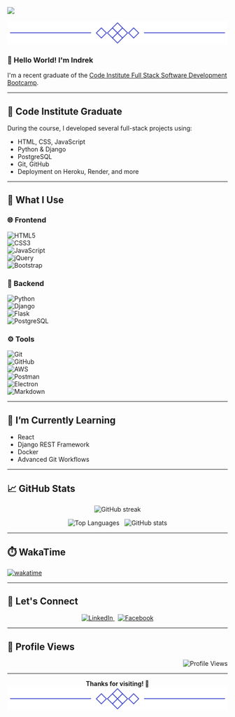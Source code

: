[![](/assets/project_images/logo.gif)](https://github.com/Inc21)

<p align="center">
  <img src="/assets/project_images/line.png" alt="line" />
</p>

### 👋 Hello World! I'm Indrek  
I'm a recent graduate of the [Code Institute Full Stack Software Development Bootcamp](https://codeinstitute.net/ie/).

---

## 🚀 Code Institute Graduate  

During the course, I developed several full-stack projects using:

- HTML, CSS, JavaScript
- Python & Django
- PostgreSQL
- Git, GitHub
- Deployment on Heroku, Render, and more

---

## 💼 What I Use  

### 🌐 Frontend  
![HTML5](https://img.shields.io/badge/html5-%23E34F26.svg?style=for-the-badge&logo=html5&logoColor=white)  
![CSS3](https://img.shields.io/badge/css3-%231572B6.svg?style=for-the-badge&logo=css3&logoColor=white)  
![JavaScript](https://img.shields.io/badge/javascript-%23323330.svg?style=for-the-badge&logo=javascript&logoColor=%23F7DF1E)  
![jQuery](https://img.shields.io/badge/jquery-%230769AD.svg?style=for-the-badge&logo=jquery&logoColor=white)  
![Bootstrap](https://img.shields.io/badge/bootstrap-%238511FA.svg?style=for-the-badge&logo=bootstrap&logoColor=white)  

### 🧠 Backend  
![Python](https://img.shields.io/badge/python-3670A0?style=for-the-badge&logo=python&logoColor=ffdd54)  
![Django](https://img.shields.io/badge/django-%23092E20.svg?style=for-the-badge&logo=django&logoColor=white)  
![Flask](https://img.shields.io/badge/flask-%23000.svg?style=for-the-badge&logo=flask&logoColor=white)  
![PostgreSQL](https://img.shields.io/badge/postgres-%23316192.svg?style=for-the-badge&logo=postgresql&logoColor=white)  

### ⚙️ Tools  
![Git](https://img.shields.io/badge/git-%23F05033.svg?style=for-the-badge&logo=git&logoColor=white)  
![GitHub](https://img.shields.io/badge/github-%23121011.svg?style=for-the-badge&logo=github&logoColor=white)  
![AWS](https://img.shields.io/badge/AWS-%23FF9900.svg?style=for-the-badge&logo=amazon-aws&logoColor=white)  
![Postman](https://img.shields.io/badge/Postman-FF6C37?style=for-the-badge&logo=postman&logoColor=white)  
![Electron](https://img.shields.io/badge/Electron-191970?style=for-the-badge&logo=Electron&logoColor=white)  
![Markdown](https://img.shields.io/badge/markdown-%23000000.svg?style=for-the-badge&logo=markdown&logoColor=white)

---

## 🧠 I’m Currently Learning  

- React
- Django REST Framework
- Docker
- Advanced Git Workflows

---

## 📈 GitHub Stats  

<p align="center">
  <img src="https://streak-stats.demolab.com?user=Inc21&theme=transparent&hide_border=true&date_format=j%20M%5B%20Y%5D&card_width=900" alt="GitHub streak" />
</p>

<p align="center">
  <img src="https://github-readme-stats.vercel.app/api/top-langs/?username=Inc21&hide=Dockerfile,Procfile,Shell,Batchfile&layout=compact&theme=transparent&size_weight=0&count_weight=1" alt="Top Languages" />
  &nbsp;
  <img src="https://github-readme-stats.vercel.app/api?username=Inc21&show_icons=true&theme=transparent&hide_rank=true" alt="GitHub stats" />
</p>

---

## ⏱️ WakaTime  

[![wakatime](https://wakatime.com/badge/user/0bad1854-abc6-44c1-9974-4cc7a16975e9.svg)](https://wakatime.com/@0bad1854-abc6-44c1-9974-4cc7a16975e9)

---

## 🔗 Let's Connect  

<p align="center"> 
  <a href="https://www.linkedin.com/in/indrek-mannik-038770259/">
    <img src="https://img.shields.io/badge/LinkedIn-%230077B5.svg?style=for-the-badge&logo=linkedin&logoColor=white" alt="LinkedIn" />
  </a>
  &nbsp;
  <a href="https://www.facebook.com/ind.rek.5">
    <img src="https://img.shields.io/badge/Facebook-%231877F2.svg?style=for-the-badge&logo=Facebook&logoColor=white" alt="Facebook" />
  </a>
</p>

---

## 👀 Profile Views  
<p align="right">
  <img src="https://komarev.com/ghpvc/?username=Inc21&style=flat-square&color=blue" alt="Profile Views"/>
</p>

---

<p align="center">
  <strong>Thanks for visiting! 🎉</strong><br>
  <img src="/assets/project_images/line.png" alt="line" />
</p>
